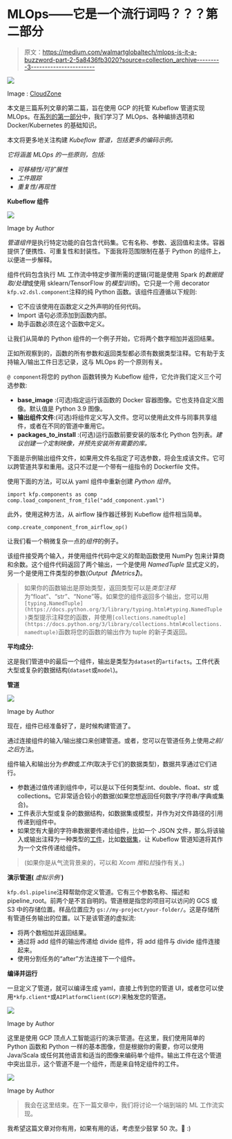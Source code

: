 # MLOps——它是一个流行词吗？？？第二部分

> 原文：<https://medium.com/walmartglobaltech/mlops-is-it-a-buzzword-part-2-5a8436fb3020?source=collection_archive---------3----------------------->

![](img/7c548746163861d779deea5a1661fde1.png)

Image : [CloudZone](https://cloudzone.io/wp-content/uploads/2021/05/kubeflow21.jpg)

本文是三篇系列文章的第二篇，旨在使用 GCP 的托管 Kubeflow 管道实现 MLOps。在[系列的第一部分](/walmartglobaltech/mlops-is-it-a-buzzword-part-1-8573fe95290e)中，我们学习了 MLOps、各种编排选项和 Docker/Kubernetes 的基础知识。

本文将更多地关注构建 *Kubeflow 管道，包括更多的编码示例。*

*它将涵盖 MLOps 的一些原则，包括:*

*   *可移植性/可扩展性*
*   *工件跟踪*
*   *重复性/再现性*

**Kubeflow 组件**

![](img/20e0a4bbb80d6a3b366091599c4f46a7.png)

Image by Author

*管道组件*是执行特定功能的自包含代码集。它有名称、参数、返回值和主体。容器提供了便携性、可重复性和封装性。下面我将范围限制在基于 Python 的组件上，以便进一步解释。

组件代码包含执行 ML 工作流中特定步骤所需的逻辑(可能是使用 Spark 的*数据提取/处理*或使用 sklearn/TensorFlow 的*模型训练*)。它只是一个用 decorator `kfp.v2.dsl.component`注释的纯 Python 函数。该组件应遵循以下规则:

*   它不应该使用在函数定义之外声明的任何代码。
*   Import 语句必须添加到函数内部。
*   助手函数必须在这个函数中定义。

让我们从简单的 Python 组件的一个例子开始，它将两个数字相加并返回结果。

正如所观察到的，函数的所有参数和返回类型都必须有数据类型注释。它有助于支持输入/输出工件日志记录，这与 MLOps 的一个原则有关。

`@ component`将您的 python 函数转换为 Kubeflow 组件，它允许我们定义三个可选参数:

*   **base_image** :(可选)指定运行该函数的 Docker 容器图像。它也支持自定义图像。默认值是 Python 3.9 图像。
*   **输出组件文件**:(可选)将组件定义写入文件。您可以使用此文件与同事共享组件，或者在不同的管道中重用它。
*   **packages_to_install** :(可选)运行函数前要安装的版本化 Python 包列表。*建议创建一个定制映像，并预先安装所有需要的库。*

下面是示例输出组件文件，如果用文件名指定了可选参数，将会生成该文件。它可以跨管道共享和重用。这只不过是一个带有一组指令的 Dockerfile 文件。

使用下面的方法，可以从 yaml 组件中重新创建 *Python 组件*。

```
import kfp.components as comp
comp.load_component_from_file("add_component.yaml")
```

此外，使用这种方法，从 airflow 操作器迁移到 Kubeflow 组件相当简单。

```
comp.create_component_from_airflow_op()
```

让我们看一个稍微复杂一点的*组件*的例子。

该组件接受两个输入，并使用组件代码中定义的帮助函数使用 NumPy 包来计算商和余数。这个组件代码返回了两个输出，一个是使用 *NamedTuple* 显式定义的，另一个是使用工件类型的参数(*Output【Metrics】*)。

> 如果你的函数输出是原始类型，返回类型可以是*类型注释*为“float”、“str”、“None”等。如果您的组件返回多个输出，您可以用`[typing.NamedTuple](https://docs.python.org/3/library/typing.html#typing.NamedTuple)`类型提示注释您的函数，并使用`[collections.namedtuple](https://docs.python.org/3/library/collections.html#collections.namedtuple)`函数将您的函数的输出作为 tuple 的新子类返回。

**平均成分:**

这是我们管道中的最后一个组件，输出是类型为`dataset`的`artifacts`。工件代表大型或复杂的数据结构(`dataset`或`model`)。

**管道**

![](img/2499d521a66513f51c893bec02299b4a.png)

Image by Author

现在，组件已经准备好了，是时候构建管道了。

通过连接组件的输入/输出接口来创建管道。或者，您可以在管道任务上使用*之前/之后*方法。

组件输入和输出分为*参数*或*工件*(取决于它们的数据类型)，数据共享通过它们进行。

*   参数通过值传递到组件中，可以是以下任何类型:int、double、float、str 或 collections。它非常适合较小的数据(如果您想返回任何数字/字符串/字典或集合)。
*   工件表示大型或复杂的数据结构，如数据集或模型，并作为对文件路径的引用传递到组件中。
*   如果您有大量的字符串数据要传递给组件，比如一个 JSON 文件，那么将该输入或输出注释为一种类型的[工件](https://github.com/kubeflow/pipelines/blob/master/sdk/python/kfp/dsl/io_types.py)，比如[数据集](https://github.com/kubeflow/pipelines/blob/master/sdk/python/kfp/dsl/io_types.py)，让 Kubeflow 管道知道将其作为一个文件传递给组件。

> (如果你是从气流背景来的，可以和 *Xcom 推*和*拉*操作有关。)

**演示管道(** *虚拟示例* **)**

`kfp.dsl.pipeline`注释帮助你定义管道。它有三个参数名称、描述和 pipeline_root。前两个是不言自明的。管道根是指您的项目可以访问的 GCS 或 S3 中的存储位置。样品位置应为 `gs://my-project/your-folder/`。这是存储所有管道任务输出的位置。以下是该管道的虚拟流:

*   将两个数相加并返回结果。
*   通过将 add 组件的输出传递给 divide 组件，将 add 组件与 divide 组件连接起来。
*   使用分割任务的“after”方法连接下一个组件。

**编译并运行**

一旦定义了管道，就可以编译生成 yaml，直接上传到您的管道 UI，或者您可以使用`*kfp.client*`或`AIPlatformClient(GCP)`来触发您的管道。

![](img/2d677d797bb567a70b24e52e85582bd5.png)

Image by Author

这里是使用 GCP 顶点人工智能运行的演示管道。在这里，我们使用简单的 Python 函数和 Python 一样的基本图像，但是根据你的需要，你可以使用 Java/Scala 或任何其他语言和适当的图像来编码单个组件。输出工件在这个管道中突出显示，这个管道不是一个组件，而是来自特定组件的工件。

![](img/7e7fc99afe9e9d615ea1fa2be2524a43.png)

Image by Author

> 我会在这里结束。在下一篇文章中，我们将讨论一个端到端的 ML 工作流实现。

我希望这篇文章对你有用，如果有用的话，考虑至少鼓掌 50 次。👏 :)